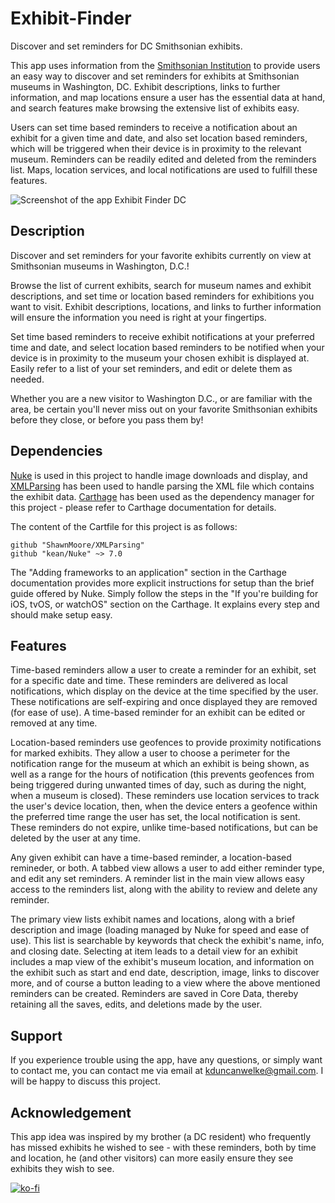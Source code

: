 # Exhibit-Finder
Discover and set reminders for DC Smithsonian exhibits.

This app uses information from the [Smithsonian Institution](https://www.si.edu/) to provide users an easy way to discover and set reminders for exhibits at Smithsonian museums in Washington, DC. Exhibit descriptions, links to further information, and map locations ensure a user has the essential data at hand, and search features make browsing the extensive list of exhibits easy.

Users can set time based reminders to receive a notification about an exhibit for a given time and date, and also set location based reminders, which will be triggered when their device is in proximity to the relevant museum. Reminders can be readily edited and deleted from the reminders list. Maps, location services, and local notifications are used to fulfill these features.

![Screenshot of the app Exhibit Finder DC](https://i.ibb.co/d6PSVg3/Screen-Shot-2020-08-10-at-2-45-04-PM.png)

## Description
Discover and set reminders for your favorite exhibits currently on view at Smithsonian museums in Washington, D.C.!

Browse the list of current exhibits, search for museum names and exhibit descriptions, and set time or location based reminders for exhibitions you want to visit. Exhibit descriptions, locations, and links to further information will ensure the information you need is right at your fingertips.

Set time based reminders to receive exhibit notifications at your preferred time and date, and select location based reminders to be notified when your device is in proximity to the museum your chosen exhibit is displayed at. Easily refer to a list of your set reminders, and edit or delete them as needed.

Whether you are a new visitor to Washington D.C., or are familiar with the area, be certain you'll never miss out on your favorite Smithsonian exhibits before they close, or before you pass them by!

## Dependencies
[Nuke](https://github.com/kean/Nuke) is used in this project to handle image downloads and display, and [XMLParsing](https://github.com/ShawnMoore/XMLParsing) has been used to handle parsing the XML file which contains the exhibit data. [Carthage](https://github.com/Carthage/Carthage) has been used as the dependency manager for this project - please refer to Carthage documentation for details.

The content of the Cartfile for this project is as follows:
```
github "ShawnMoore/XMLParsing"
github "kean/Nuke" ~> 7.0
```

The "Adding frameworks to an application" section in the Carthage documentation provides more explicit instructions for setup than the brief guide offered by Nuke. Simply follow the steps in the "If you're building for iOS, tvOS, or watchOS" section on the Carthage. It explains every step and should make setup easy.

## Features
Time-based reminders allow a user to create a reminder for an exhibit, set for a specific date and time. These reminders are delivered as local notifications, which display on the device at the time specified by the user. These notifications are self-expiring and once displayed they are removed (for ease of use). A time-based reminder for an exhibit can be edited or removed at any time.

Location-based reminders use geofences to provide proximity notifications for marked exhibits. They allow a user to choose a perimeter for the notification range for the museum at which an exhibit is being shown, as well as a range for the hours of notification (this prevents geofences from being triggered during unwanted times of day, such as during the night, when a museum is closed). These reminders use location services to track the user's device location, then, when the device enters a geofence within the preferred time range the user has set, the local notification is sent. These reminders do not expire, unlike time-based notifications, but can be deleted by the user at any time. 

Any given exhibit can have a time-based reminder, a location-based remineder, or both. A tabbed view allows a user to add either reminder type, and edit any set reminders. A reminder list in the main view allows easy access to the reminders list, along with the ability to review and delete any reminder. 

The primary view lists exhibit names and locations, along with a brief description and image (loading managed by Nuke for speed and ease of use). This list is searchable by keywords that check the exhibit's name, info, and closing date. Selecting at item leads to a detail view for an exhibit includes a map view of the exhibit's museum location, and information on the exhibit such as start and end date, description, image, links to discover more, and of course a button leading to a view where the above mentioned reminders can be created. Reminders are saved in Core Data, thereby retaining all the saves, edits, and deletions made by the user. 

## Support
If you experience trouble using the app, have any questions, or simply want to contact me, you can contact me via email at kduncanwelke@gmail.com. I will be happy to discuss this project.

## Acknowledgement
This app idea was inspired by my brother (a DC resident) who frequently has missed exhibits he wished to see - with these reminders, both by time and location, he (and other visitors) can more easily ensure they see exhibits they wish to see.

[![ko-fi](https://ko-fi.com/img/githubbutton_sm.svg)](https://ko-fi.com/S6S03G1HT)
